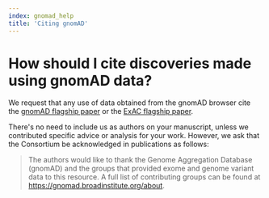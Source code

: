```yaml
---
index: gnomad_help
title: 'Citing gnomAD'
---
```


# How should I cite discoveries made using gnomAD data?

We request that any use of data obtained from the gnomAD browser cite the [gnomAD flagship paper](https://www.biorxiv.org/content/10.1101/531210v2) or the [ExAC flagship paper](http://www.nature.com/nature/journal/v536/n7616/full/nature19057.html).

There's no need to include us as authors on your manuscript, unless we contributed specific advice or analysis for your work. However, we ask that the Consortium be acknowledged in publications as follows:

> The authors would like to thank the Genome Aggregation Database (gnomAD) and the groups that provided exome and genome variant data to this resource. A full list of contributing groups can be found at <https://gnomad.broadinstitute.org/about>.
